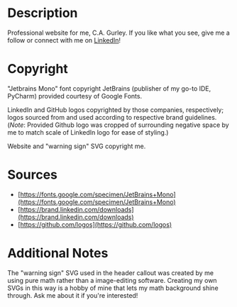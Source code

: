 # Description

Professional website for me, C.A. Gurley. If you like what you see, give me a follow or connect with me on [LinkedIn](https://github.com/cagurley)!

# Copyright

"Jetbrains Mono" font copyright JetBrains (publisher of my go-to IDE, PyCharm) provided courtesy of Google Fonts.

LinkedIn and GitHub logos copyrighted by those companies, respectively; logos sourced from and used according to respective brand guidelines. (_Note_: Provided Github logo was cropped of surrounding negative space by me to match scale of LinkedIn logo for ease of styling.)

Website and "warning sign" SVG copyright me.

# Sources

* [https://fonts.google.com/specimen/JetBrains+Mono](https://fonts.google.com/specimen/JetBrains+Mono)
* [https://brand.linkedin.com/downloads](https://brand.linkedin.com/downloads)
* [https://github.com/logos](https://github.com/logos)

# Additional Notes

The "warning sign" SVG used in the header callout was created by me using pure math rather than a image-editing software. Creating my own SVGs in this way is a hobby of mine that lets my math background shine through. Ask me about it if you're interested!
